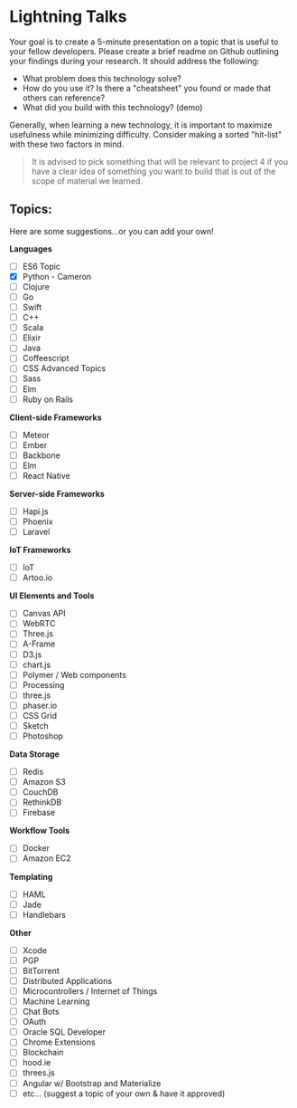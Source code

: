 # Lightning Talks

Your goal is to create a 5-minute presentation on a topic that is useful to your fellow developers. Please create a brief readme on Github outlining your findings during your research. It should address the following:

- What problem does this technology solve?
- How do you use it? Is there a "cheatsheet" you found or made that others can reference?
- What did you build with this technology? (demo)

Generally, when learning a new technology, it is important to maximize usefulness while minimizing difficulty. Consider making a sorted "hit-list" with these two factors in mind.

>It is advised to pick something that will be relevant to project 4 if you have a clear idea of something you want to build that is out of the scope of material we learned.

## Topics:
Here are some suggestions...or you can add your own!

**Languages**

- [ ] ES6 Topic
- [x] Python - Cameron
- [ ] Clojure
- [ ] Go
- [ ] Swift
- [ ] C++
- [ ] Scala
- [ ] Elixir
- [ ] Java
- [ ] Coffeescript
- [ ] CSS Advanced Topics
- [ ] Sass
- [ ] Elm
- [ ] Ruby on Rails

**Client-side Frameworks**

- [ ] Meteor
- [ ] Ember
- [ ] Backbone
- [ ] Elm
- [ ] React Native

**Server-side Frameworks**

- [ ] Hapi.js
- [ ] Phoenix
- [ ] Laravel

**IoT Frameworks**

- [ ] IoT
- [ ] Artoo.io

**UI Elements and Tools**

- [ ] Canvas API
- [ ] WebRTC
- [ ] Three.js
- [ ] A-Frame
- [ ] D3.js
- [ ] chart.js
- [ ] Polymer / Web components
- [ ] Processing
- [ ] three.js
- [ ] phaser.io
- [ ] CSS Grid
- [ ] Sketch
- [ ] Photoshop

**Data Storage**

- [ ] Redis
- [ ] Amazon S3
- [ ] CouchDB
- [ ] RethinkDB
- [ ] Firebase

**Workflow Tools**

- [ ] Docker
- [ ] Amazon EC2

**Templating**

- [ ] HAML
- [ ] Jade
- [ ] Handlebars

**Other**

- [ ] Xcode
- [ ] PGP
- [ ] BitTorrent
- [ ] Distributed Applications
- [ ] Microcontrollers / Internet of Things
- [ ] Machine Learning
- [ ] Chat Bots
- [ ] OAuth
- [ ] Oracle SQL Developer
- [ ] Chrome Extensions
- [ ] Blockchain
- [ ] hood.ie
- [ ] threes.js
- [ ] Angular w/ Bootstrap and Materialize
- [ ] etc... (suggest a topic of your own & have it approved)

